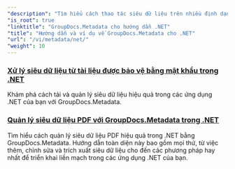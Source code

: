 ```yaml
---
"description": "Tìm hiểu cách thao tác siêu dữ liệu trên nhiều định dạng tệp khác nhau với các ví dụ chi tiết và hướng dẫn từng bước."
"is_root": true
"linktitle": "GroupDocs.Metadata cho hướng dẫn .NET"
"title": "Hướng dẫn và ví dụ về GroupDocs.Metadata cho .NET"
"url": "/vi/metadata/net/"
"weight": 10
---
```


### [Xử lý siêu dữ liệu từ tài liệu được bảo vệ bằng mật khẩu trong .NET](./load-metadata/)
Khám phá cách tải và quản lý siêu dữ liệu hiệu quả trong các ứng dụng .NET của bạn với GroupDocs.Metadata.
### [Quản lý siêu dữ liệu PDF với GroupDocs.Metadata trong .NET](./pdf-metadata-management/)
Tìm hiểu cách quản lý siêu dữ liệu PDF hiệu quả trong .NET bằng GroupDocs.Metadata. Hướng dẫn toàn diện này bao gồm mọi thứ, từ việc thêm, chỉnh sửa và trích xuất siêu dữ liệu cho đến các phương pháp hay nhất để triển khai liền mạch trong các ứng dụng .NET của bạn.